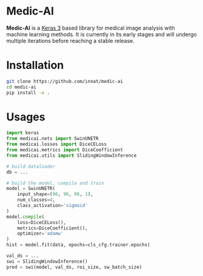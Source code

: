 # Medic-AI

**Medic-AI** is a [Keras 3](https://keras.io/keras_3/) based library for medical image analysis with machine learning methods. It is currently in its early stages and will undergo multiple iterations before reaching a stable release.

# Installation

```bash
git clone https://github.com/innat/medic-ai
cd medic-ai
pip install -e . 
```

# Usages

```python
import keras
from medicai.nets import SwinUNETR
from medicai.losses import DiceCELoss
from medicai.metrics import DiceCoefficient
from medicai.utils import SlidingWindowInference

# build dataloader
db = ...

# build the model, compile and train
model = SwinUNETR(
    input_shape=(96, 96, 96, 1),
    num_classes=4,
    class_activation='sigmoid'
)
model.compile(
    loss=DiceCELoss(),
    metrics=DiceCoefficient(),
    optimizer='adamw'
)
hist = model.fit(data, epochs=cls_cfg.trainer.epochs)

val_ds = ...
swi = SlidingWindowInference()
pred = swi(model, val_ds, roi_size, sw_batch_size)
```
